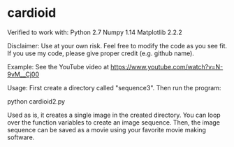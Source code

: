 # cardioid
Verified to work with:
Python 2.7
Numpy 1.14
Matplotlib 2.2.2

Disclaimer:
Use at your own risk.
Feel free to modify the code as you see fit.
If you use my code, please give proper credit (e.g. github name).

Example:
See the YouTube video at
https://www.youtube.com/watch?v=N-9vM__Cj00

Usage:
First create a directory called "sequence3".
Then run the program:

python cardioid2.py

Used as is, it creates a single image in the created directory.
You can loop over the function variables to create an image sequence. Then, the image sequence can be saved as a movie using your favorite movie making software.


